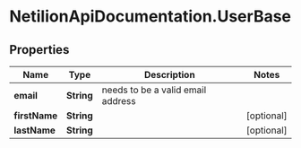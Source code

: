# NetilionApiDocumentation.UserBase

## Properties
Name | Type | Description | Notes
------------ | ------------- | ------------- | -------------
**email** | **String** | needs to be a valid email address | 
**firstName** | **String** |  | [optional] 
**lastName** | **String** |  | [optional] 
